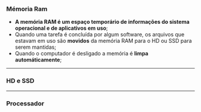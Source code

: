 ### Mémoria Ram

- **A memória RAM é um espaço temporário de informações do sistema operacional e de aplicativos em uso**;
- Quando uma tarefa é concluída por algum software, os arquivos que estavam em uso são **movidos** da memória RAM para o HD ou SSD para serem mantidas;
- Quando o computador é desligado a memória é **limpa automáticamente**;

---

### HD e SSD

---

### Processador
